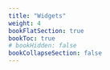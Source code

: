 ```yaml
---
title: "Widgets"
weight: 4
bookFlatSection: true
bookToc: true
# bookHidden: false
bookCollapseSection: false
---
```

